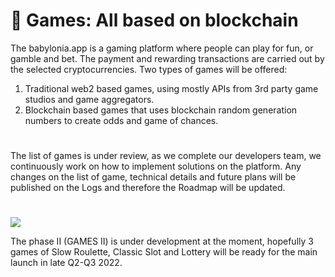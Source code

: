 # 🎰 Games: All based on blockchain
The babylonia.app is a gaming platform where people can play for fun, or gamble and bet. The payment and rewarding transactions are carried out by the selected cryptocurrencies. Two types of games will be offered: 
1. Traditional web2 based games, using mostly APIs from 3rd party game studios and game aggregators.
2. Blockchain based games that uses blockchain random generation numbers to create odds and game of chances.
#
The list of games is under review, as we complete our developers team, we continuously work on how to implement solutions on the platform. Any changes on the list of game, technical details and future plans will be published on the Logs and therefore the Roadmap will be updated.

#
![](.games/assets/Screenshot_GAME_preview_01.png)


The phase II (GAMES II) is under development at the moment, hopefully 3 games of Slow Roulette, Classic Slot and Lottery will be ready for the main launch in late Q2-Q3 2022.
